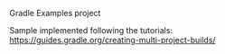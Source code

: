 Gradle Examples project

Sample implemented following the tutorials:
https://guides.gradle.org/creating-multi-project-builds/